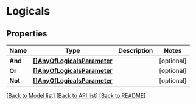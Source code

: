 # Logicals

## Properties

Name | Type | Description | Notes
------------ | ------------- | ------------- | -------------
**And** | [**[]AnyOfLogicalsParameter**](anyOf&lt;Logicals,Parameter&gt;.md) |  | [optional] 
**Or** | [**[]AnyOfLogicalsParameter**](anyOf&lt;Logicals,Parameter&gt;.md) |  | [optional] 
**Not** | [**[]AnyOfLogicalsParameter**](anyOf&lt;Logicals,Parameter&gt;.md) |  | [optional] 

[[Back to Model list]](../README.md#documentation-for-models) [[Back to API list]](../README.md#documentation-for-api-endpoints) [[Back to README]](../README.md)


